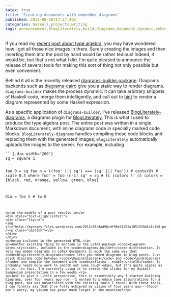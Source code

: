 ```yaml
---
katex: true
title: 'Creating documents with embedded diagrams'
published: 2012-08-28T17:27:40Z
categories: haskell,projects,writing
tags: announcement,BlogLiterately,build,diagrams,document,dynamic,embedding,hint,LaTeX,Markdown
---
```


<p>If you read my <a href="http://byorgey.wordpress.com/2012/08/24/unordered-tuples-and-type-algebra/">recent post about type algebra</a>, you may have wondered how I got all those nice images in there. Surely creating the images and then inserting them into the post by hand would be rather tedious! Indeed, it would be, but that's not what I did. I'm quite pleased to announce the release of several tools for making this sort of thing not only possible but even convenient.</p>
<p>Behind it all is the recently released <a href="http://hackage.haskell.org/package/diagrams%2Dbuilder">diagrams-builder package</a>. Diagrams backends such as <a href="http://hackage.haskell.org/package/diagrams%2Dcairo">diagrams-cairo</a> give you a static way to render diagrams. <code>diagrams-builder</code> makes the process dynamic: it can take arbitrary snippets of Haskell code, merge them intelligently, and call out to <a href="http://hackage.haskell.org/package/hint">hint</a> to render a diagram represented by some Haskell expression.</p>
<p>As a specific application of <code>diagrams-builder</code>, I've released <a href="http://hackage.haskell.org/package/BlogLiterately%2Ddiagrams">BlogLiterately-diagrams</a>, a diagrams plugin for <a href="http://hackage.haskell.org/package/BlogLiterately">BlogLiterately</a>. This is what I used to produce the type algebra post. The entire post was written in a single Markdown document, with inline diagrams code in specially marked code blocks. <code>BlogLiterately-diagrams</code> handles compiling those code blocks and replacing them with the generated images; <code>BlogLiterately</code> automatically uploads the images to the server. For example, including</p>
<pre><code>```{.dia width='200'}
sq = square 1

foo 0 = sq
foo n = ((foo' ||| sq') === (sq' ||| foo')) # centerXY # scale 0.5
  where 
    foo'   = foo (n-1)
    sq'    = sq # fc (colors !! n)
    colors = [black, red, orange, yellow, green, blue]

dia = foo 5 # lw 0
```</code></pre>
<p>in the middle of a post results in</p>
<div style="text-align:center;">
<div class="figure">
<img src="http://byorgey.files.wordpress.com/2012/08/4ad96cdf96e31202a1851539a5c1c7e0.png" /><p class="caption"></p>
</div>
</div>
<p>being included in the generated HTML.</p>
<p>Another exciting thing to mention is the LaTeX package <code>diagrams-latex.sty</code>, included in the <code>diagrams-builder</code> distribution. It lets you embed diagrams in LaTeX documents in much the same way that <code>BlogLiterately-diagrams</code> lets you embed diagrams in blog posts. Just stick diagrams code between <code>\begin{diagram}</code> and <code>\end{diagram}</code> and compile the document with <code>pdflatex --enable-write18</code>. It probably needs more work to smooth out some rough edges, but it's quite usable as it is---in fact, I'm currently using it to create the slides for my Haskell Symposium presentation in a few weeks.</p>
<p>Just to give a little perspective, this is essentially why I started building diagrams, over four years ago now---I wanted to produce some illustrations for a blog post, but was unsatisfied with the existing tools I found. With these tools, I can finally say that I've fully achieved my vision of four years ago---though don't worry, my vision has grown much larger in the meantime!</p>

